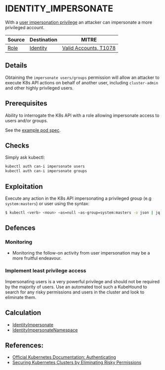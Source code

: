 # IDENTITY_IMPERSONATE

With a [user impersonation privilege](https://kubernetes.io/docs/reference/access-authn-authz/authentication/#user-impersonation) an attacker can impersonate a more privileged account.

| Source                                    | Destination                           | MITRE                            |
| ----------------------------------------- | ------------------------------------- |----------------------------------|
| [Role](../vertices/ROLE.md)  | [Identity](../vertices/IDENTITY.md) | [Valid Accounts, T1078](https://attack.mitre.org/techniques/T1078/) |

## Details

Obtaining the `impersonate users/groups` permission will allow an attacker to execute K8s API actions on behalf of another user, including `cluster-admin` and other highly privileged users.

## Prerequisites

Ability to interrogate the K8s API with a role allowing impersonate access to users and/or groups.

See the [example pod spec](../../test/setup/test-cluster/attacks/IDENTITY_IMPERSONATE.yaml).

## Checks

Simply ask kubectl:

```bash
kubectl auth can-i impersonate users
kubectl auth can-i impersonate groups
```

## Exploitation

Execute any action in the K8s API impersonating a privileged group (e.g `system:masters`) or user using the syntax:

```bash
$ kubectl <verb> <noun> –as=null –as-group=system:masters -o json | jq
```

## Defences

### Monitoring

+ Monitoring the follow-on activity from user impersonation may be a more fruitful endeavour.

### Implement least privilege access

Impersonating users is a very powerful privilege and should not be required by the majority of users. Use an automated tool such a KubeHound to search for any risky permissions and users in the cluster and look to eliminate them.

## Calculation

+ [IdentityImpersonate](../../pkg/kubehound/graph/edge/identity_impersonate.go)
+ [IdentityImpersonateNamespace](../../pkg/kubehound/graph/edge/identity_impersonate_namespace.go)

## References:

+ [Official Kubernetes Documentation: Authenticating](https://kubernetes.io/docs/reference/access-authn-authz/authentication/#user-impersonation)
+ [Securing Kubernetes Clusters by Eliminating Risky Permissions](https://www.cyberark.com/resources/threat-research-blog/securing-kubernetes-clusters-by-eliminating-risky-permissions)
